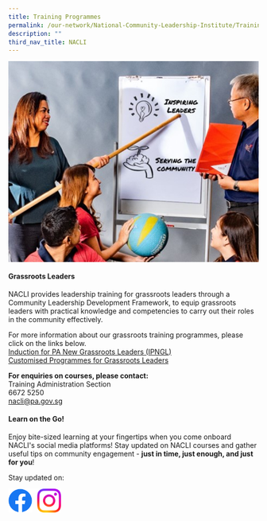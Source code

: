 ```yaml
---
title: Training Programmes
permalink: /our-network/National-Community-Leadership-Institute/Training-Programmes/
description: ""
third_nav_title: NACLI
---
```

<img style="width:600px"  align="center" src="/images/Our%20Network/NACLI/NACLI%20-%20Training%20Programmes%20(Website)%20(200%20x%20250).jpg">

#### Grassroots Leaders

NACLI provides leadership training for grassroots leaders through a Community Leadership Development Framework, to equip grassroots leaders with practical knowledge and competencies to carry out their roles in the community effectively.

For more information about our grassroots training programmes, please click on the links below. <br>
[Induction for PA New Grassroots Leaders (IPNGL)](/files/NACLI/03%20Training%20Programmes/Induction%20for%20PA%20New%20Grassroots%20Leaders%20(IPNGL).pdf)<br>
[Customised Programmes for Grassroots Leaders](/files/NACLI/03%20Training%20Programmes/Customised%20Programmes%20for%20Grassroots%20Leaders.pdf)<br>

**For enquiries on courses, please contact:**<br>
Training Administration Section<br>
6672 5250<br>
[nacli@pa.gov.sg](nacli@pa.gov.sg)
#### Learn on the Go!

Enjoy bite-sized learning at your fingertips when you come onboard NACLI's social media platforms! Stay updated on NACLI courses and gather useful tips on community engagement - **just in time, just enough, and just for you**!

Stay updated on: <br>

<a href="https://www.facebook.com/login/?next=https%3A%2F%2Fwww.facebook.com%2Fnaclisg"><img style="width:48px"  align="left" src="/images/Facebook Button Logo.png"></a>

<img style="width:10px"  align="left" src="/images/Blank Space.png">

<a href="https://www.instagram.com/accounts/login/?next=/naclisg/"> <img style="width:48px"  align="left" src="/images/Instagram Logo.png"></a>